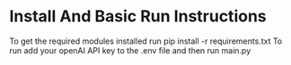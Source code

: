 # Install And Basic Run Instructions
To get the required modules installed run pip install -r requirements.txt
To run add your openAI API key to the .env file and then run main.py
